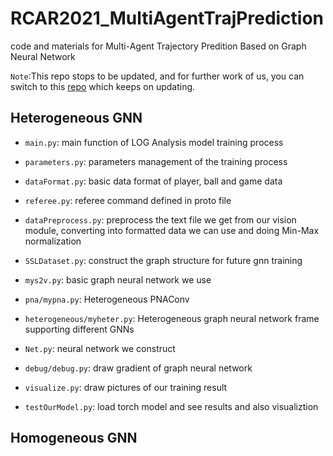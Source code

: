 # RCAR2021_MultiAgentTrajPrediction
code and materials for Multi-Agent Trajectory Predition Based on Graph Neural Network



`Note`:This repo stops to be updated,  and for further work of us, you can switch to this [repo](https://github.com/LeoDuhz/LOG_Analysis) which keeps on updating.



## Heterogeneous GNN

- `main.py`: main function of LOG Analysis model training process

- `parameters.py`: parameters management of the training process

- `dataFormat.py`: basic data format of player, ball and game data

- `referee.py`: referee command defined in proto file

- `dataPreprocess.py`: preprocess the text file we get from our vision module, converting into formatted data we can use and doing Min-Max normalization

- `SSLDataset.py`: construct the graph structure for future gnn training

- `mys2v.py`: basic graph neural network we use 

- `pna/mypna.py`: Heterogeneous PNAConv

- `heterogeneous/myheter.py`: Heterogeneous graph neural network frame supporting different GNNs

- `Net.py`: neural network we construct

- `debug/debug.py`: draw gradient of graph neural network

- `visualize.py`: draw pictures of our training result

- `testOurModel.py`: load torch model and see results and also visualiztion

## Homogeneous GNN


